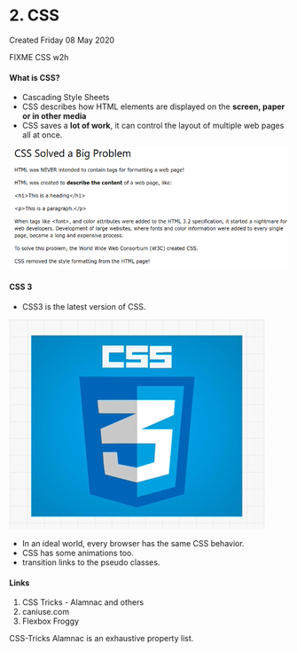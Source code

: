 # 2. CSS
Created Friday 08 May 2020

FIXME CSS w2h

#### What is CSS?

* Cascading Style Sheets
* CSS describes how HTML elements are displayed on the **screen, paper or in other media**
* CSS saves a **lot of work**, it can control the layout of multiple web pages all at once.

![](./2._CSS/pasted_image.png)

#### CSS 3

* CSS3 is the latest version of CSS.

![](./2._CSS/pasted_image001.png)

* In an ideal world, every browser has the same CSS behavior.
* CSS has some animations too.
* transition links to the pseudo classes.


#### Links

1. CSS Tricks - Alamnac and others
2. caniuse.com
3. Flexbox Froggy

CSS-Tricks Alamnac is an exhaustive property list.

